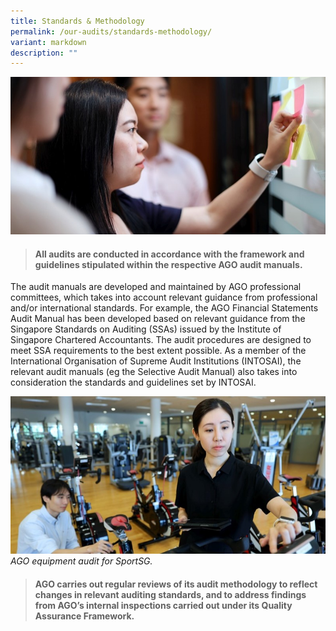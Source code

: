 ```yaml
---
title: Standards & Methodology
permalink: /our-audits/standards-methodology/
variant: markdown
description: ""
---
```

![](/images/Office%20shoot/lowres2Z0A7265_800x400.jpg)

> #### **All audits are conducted in accordance with the framework and guidelines stipulated within the respective AGO audit manuals.** 

The audit manuals are developed and maintained by AGO professional committees, which takes into account relevant guidance from professional and/or international standards. For example, the AGO Financial Statements Audit Manual has been developed based on relevant guidance from the Singapore Standards on Auditing (SSAs) issued by the Institute of Singapore Chartered Accountants. The audit procedures are designed to meet SSA requirements to the best extent possible. As a member of the International Organisation of Supreme Audit Institutions (INTOSAI), the relevant audit manuals (eg the Selective Audit Manual) also takes into consideration the standards and guidelines set by INTOSAI.

![](/images/Stadium%20Shoot/lowres2Z0A7368_800x400.jpg)
*AGO equipment audit for SportSG.* 

> #### **AGO carries out regular reviews of its audit methodology to reflect changes in relevant auditing standards, and to address findings from AGO’s internal inspections carried out under its Quality Assurance Framework.**